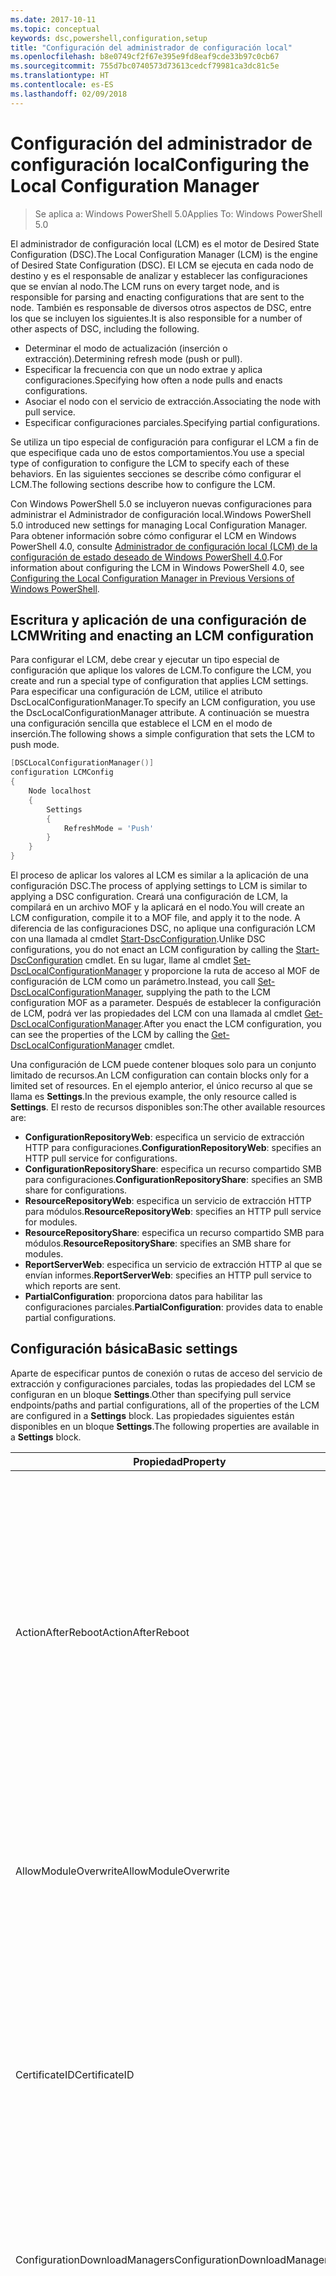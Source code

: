 ```yaml
---
ms.date: 2017-10-11
ms.topic: conceptual
keywords: dsc,powershell,configuration,setup
title: "Configuración del administrador de configuración local"
ms.openlocfilehash: b8e0749cf2f67e395e9fd8eaf9cde33b97c0cb67
ms.sourcegitcommit: 755d7bc0740573d73613cedcf79981ca3dc81c5e
ms.translationtype: HT
ms.contentlocale: es-ES
ms.lasthandoff: 02/09/2018
---
```

# <a name="configuring-the-local-configuration-manager"></a><span data-ttu-id="1339d-103">Configuración del administrador de configuración local</span><span class="sxs-lookup"><span data-stu-id="1339d-103">Configuring the Local Configuration Manager</span></span>

> <span data-ttu-id="1339d-104">Se aplica a: Windows PowerShell 5.0</span><span class="sxs-lookup"><span data-stu-id="1339d-104">Applies To: Windows PowerShell 5.0</span></span>

<span data-ttu-id="1339d-105">El administrador de configuración local (LCM) es el motor de Desired State Configuration (DSC).</span><span class="sxs-lookup"><span data-stu-id="1339d-105">The Local Configuration Manager (LCM) is the engine of Desired State Configuration (DSC).</span></span>
<span data-ttu-id="1339d-106">El LCM se ejecuta en cada nodo de destino y es el responsable de analizar y establecer las configuraciones que se envían al nodo.</span><span class="sxs-lookup"><span data-stu-id="1339d-106">The LCM runs on every target node, and is responsible for parsing and enacting configurations that are sent to the node.</span></span>
<span data-ttu-id="1339d-107">También es responsable de diversos otros aspectos de DSC, entre los que se incluyen los siguientes.</span><span class="sxs-lookup"><span data-stu-id="1339d-107">It is also responsible for a number of other aspects of DSC, including the following.</span></span>

- <span data-ttu-id="1339d-108">Determinar el modo de actualización (inserción o extracción).</span><span class="sxs-lookup"><span data-stu-id="1339d-108">Determining refresh mode (push or pull).</span></span>
- <span data-ttu-id="1339d-109">Especificar la frecuencia con que un nodo extrae y aplica configuraciones.</span><span class="sxs-lookup"><span data-stu-id="1339d-109">Specifying how often a node pulls and enacts configurations.</span></span>
- <span data-ttu-id="1339d-110">Asociar el nodo con el servicio de extracción.</span><span class="sxs-lookup"><span data-stu-id="1339d-110">Associating the node with pull service.</span></span>
- <span data-ttu-id="1339d-111">Especificar configuraciones parciales.</span><span class="sxs-lookup"><span data-stu-id="1339d-111">Specifying partial configurations.</span></span>

<span data-ttu-id="1339d-112">Se utiliza un tipo especial de configuración para configurar el LCM a fin de que especifique cada uno de estos comportamientos.</span><span class="sxs-lookup"><span data-stu-id="1339d-112">You use a special type of configuration to configure the LCM to specify each of these behaviors.</span></span>
<span data-ttu-id="1339d-113">En las siguientes secciones se describe cómo configurar el LCM.</span><span class="sxs-lookup"><span data-stu-id="1339d-113">The following sections describe how to configure the LCM.</span></span>

<span data-ttu-id="1339d-114">Con Windows PowerShell 5.0 se incluyeron nuevas configuraciones para administrar el Administrador de configuración local.</span><span class="sxs-lookup"><span data-stu-id="1339d-114">Windows PowerShell 5.0 introduced new settings for managing Local Configuration Manager.</span></span>
<span data-ttu-id="1339d-115">Para obtener información sobre cómo configurar el LCM en Windows PowerShell 4.0, consulte [Administrador de configuración local (LCM) de la configuración de estado deseado de Windows PowerShell 4.0](metaconfig4.md).</span><span class="sxs-lookup"><span data-stu-id="1339d-115">For information about configuring the LCM in Windows PowerShell 4.0, see [Configuring the Local Configuration Manager in Previous Versions of Windows PowerShell](metaconfig4.md).</span></span>

## <a name="writing-and-enacting-an-lcm-configuration"></a><span data-ttu-id="1339d-116">Escritura y aplicación de una configuración de LCM</span><span class="sxs-lookup"><span data-stu-id="1339d-116">Writing and enacting an LCM configuration</span></span>

<span data-ttu-id="1339d-117">Para configurar el LCM, debe crear y ejecutar un tipo especial de configuración que aplique los valores de LCM.</span><span class="sxs-lookup"><span data-stu-id="1339d-117">To configure the LCM, you create and run a special type of configuration that applies LCM settings.</span></span>
<span data-ttu-id="1339d-118">Para especificar una configuración de LCM, utilice el atributo DscLocalConfigurationManager.</span><span class="sxs-lookup"><span data-stu-id="1339d-118">To specify an LCM configuration, you use the DscLocalConfigurationManager attribute.</span></span>
<span data-ttu-id="1339d-119">A continuación se muestra una configuración sencilla que establece el LCM en el modo de inserción.</span><span class="sxs-lookup"><span data-stu-id="1339d-119">The following shows a simple configuration that sets the LCM to push mode.</span></span>

```powershell
[DSCLocalConfigurationManager()]
configuration LCMConfig
{
    Node localhost
    {
        Settings
        {
            RefreshMode = 'Push'
        }
    }
}
```

<span data-ttu-id="1339d-120">El proceso de aplicar los valores al LCM es similar a la aplicación de una configuración DSC.</span><span class="sxs-lookup"><span data-stu-id="1339d-120">The process of applying settings to LCM is similar to applying a DSC configuration.</span></span>
<span data-ttu-id="1339d-121">Creará una configuración de LCM, la compilará en un archivo MOF y la aplicará en el nodo.</span><span class="sxs-lookup"><span data-stu-id="1339d-121">You will create an LCM configuration, compile it to a MOF file, and apply it to the node.</span></span>
<span data-ttu-id="1339d-122">A diferencia de las configuraciones DSC, no aplique una configuración LCM con una llamada al cmdlet [Start-DscConfiguration](https://technet.microsoft.com/en-us/library/dn521623.aspx).</span><span class="sxs-lookup"><span data-stu-id="1339d-122">Unlike DSC configurations, you do not enact an LCM configuration by calling the [Start-DscConfiguration](https://technet.microsoft.com/en-us/library/dn521623.aspx) cmdlet.</span></span>
<span data-ttu-id="1339d-123">En su lugar, llame al cmdlet [Set-DscLocalConfigurationManager](https://technet.microsoft.com/en-us/library/dn521621.aspx) y proporcione la ruta de acceso al MOF de configuración de LCM como un parámetro.</span><span class="sxs-lookup"><span data-stu-id="1339d-123">Instead, you call [Set-DscLocalConfigurationManager](https://technet.microsoft.com/en-us/library/dn521621.aspx), supplying the path to the LCM configuration MOF as a parameter.</span></span>
<span data-ttu-id="1339d-124">Después de establecer la configuración de LCM, podrá ver las propiedades del LCM con una llamada al cmdlet [Get-DscLocalConfigurationManager](https://technet.microsoft.com/en-us/library/dn407378.aspx).</span><span class="sxs-lookup"><span data-stu-id="1339d-124">After you enact the LCM configuration, you can see the properties of the LCM by calling the [Get-DscLocalConfigurationManager](https://technet.microsoft.com/en-us/library/dn407378.aspx) cmdlet.</span></span>

<span data-ttu-id="1339d-125">Una configuración de LCM puede contener bloques solo para un conjunto limitado de recursos.</span><span class="sxs-lookup"><span data-stu-id="1339d-125">An LCM configuration can contain blocks only for a limited set of resources.</span></span>
<span data-ttu-id="1339d-126">En el ejemplo anterior, el único recurso al que se llama es **Settings**.</span><span class="sxs-lookup"><span data-stu-id="1339d-126">In the previous example, the only resource called is **Settings**.</span></span>
<span data-ttu-id="1339d-127">El resto de recursos disponibles son:</span><span class="sxs-lookup"><span data-stu-id="1339d-127">The other available resources are:</span></span>

* <span data-ttu-id="1339d-128">**ConfigurationRepositoryWeb**: especifica un servicio de extracción HTTP para configuraciones.</span><span class="sxs-lookup"><span data-stu-id="1339d-128">**ConfigurationRepositoryWeb**: specifies an HTTP pull service for configurations.</span></span>
* <span data-ttu-id="1339d-129">**ConfigurationRepositoryShare**: especifica un recurso compartido SMB para configuraciones.</span><span class="sxs-lookup"><span data-stu-id="1339d-129">**ConfigurationRepositoryShare**: specifies an SMB share for configurations.</span></span>
* <span data-ttu-id="1339d-130">**ResourceRepositoryWeb**: especifica un servicio de extracción HTTP para módulos.</span><span class="sxs-lookup"><span data-stu-id="1339d-130">**ResourceRepositoryWeb**: specifies an HTTP pull service for modules.</span></span>
* <span data-ttu-id="1339d-131">**ResourceRepositoryShare**: especifica un recurso compartido SMB para módulos.</span><span class="sxs-lookup"><span data-stu-id="1339d-131">**ResourceRepositoryShare**: specifies an SMB share for modules.</span></span>
* <span data-ttu-id="1339d-132">**ReportServerWeb**: especifica un servicio de extracción HTTP al que se envían informes.</span><span class="sxs-lookup"><span data-stu-id="1339d-132">**ReportServerWeb**: specifies an HTTP pull service to which reports are sent.</span></span>
* <span data-ttu-id="1339d-133">**PartialConfiguration**: proporciona datos para habilitar las configuraciones parciales.</span><span class="sxs-lookup"><span data-stu-id="1339d-133">**PartialConfiguration**: provides data to enable partial configurations.</span></span>

## <a name="basic-settings"></a><span data-ttu-id="1339d-134">Configuración básica</span><span class="sxs-lookup"><span data-stu-id="1339d-134">Basic settings</span></span>

<span data-ttu-id="1339d-135">Aparte de especificar puntos de conexión o rutas de acceso del servicio de extracción y configuraciones parciales, todas las propiedades del LCM se configuran en un bloque **Settings**.</span><span class="sxs-lookup"><span data-stu-id="1339d-135">Other than specifying pull service endpoints/paths and partial configurations, all of the properties of the LCM are configured in a **Settings** block.</span></span>
<span data-ttu-id="1339d-136">Las propiedades siguientes están disponibles en un bloque **Settings**.</span><span class="sxs-lookup"><span data-stu-id="1339d-136">The following properties are available in a **Settings** block.</span></span>

|  <span data-ttu-id="1339d-137">Propiedad</span><span class="sxs-lookup"><span data-stu-id="1339d-137">Property</span></span>  |  <span data-ttu-id="1339d-138">Tipo</span><span class="sxs-lookup"><span data-stu-id="1339d-138">Type</span></span>  |  <span data-ttu-id="1339d-139">Descripción</span><span class="sxs-lookup"><span data-stu-id="1339d-139">Description</span></span>   |
|----------- |------- |--------------- |
| <span data-ttu-id="1339d-140">ActionAfterReboot</span><span class="sxs-lookup"><span data-stu-id="1339d-140">ActionAfterReboot</span></span>| <span data-ttu-id="1339d-141">cadena</span><span class="sxs-lookup"><span data-stu-id="1339d-141">string</span></span>| <span data-ttu-id="1339d-142">Especifica lo que ocurre tras un reinicio durante la aplicación de una configuración.</span><span class="sxs-lookup"><span data-stu-id="1339d-142">Specifies what happens after a reboot during the application of a configuration.</span></span> <span data-ttu-id="1339d-143">Los valores posibles son __"ContinueConfiguration"__ y __"StopConfiguration"__.</span><span class="sxs-lookup"><span data-stu-id="1339d-143">The possible values are __"ContinueConfiguration"__ and __"StopConfiguration"__.</span></span> <ul><li> <span data-ttu-id="1339d-144">__ContinueConfiguration__: continúe aplicando la configuración actual después de reiniciar el equipo.</span><span class="sxs-lookup"><span data-stu-id="1339d-144">__ContinueConfiguration__: Continue applying the current configuration after machine reboot.</span></span> <span data-ttu-id="1339d-145">Este es el valor predeterminado</span><span class="sxs-lookup"><span data-stu-id="1339d-145">This is the default value</span></span></li><li><span data-ttu-id="1339d-146">__StopConfiguration__: detenga la configuración actual después de reiniciar el equipo.</span><span class="sxs-lookup"><span data-stu-id="1339d-146">__StopConfiguration__: Stop the current configuration after machine reboot.</span></span></li></ul>|
| <span data-ttu-id="1339d-147">AllowModuleOverwrite</span><span class="sxs-lookup"><span data-stu-id="1339d-147">AllowModuleOverwrite</span></span>| <span data-ttu-id="1339d-148">bool</span><span class="sxs-lookup"><span data-stu-id="1339d-148">bool</span></span>| <span data-ttu-id="1339d-149">__$TRUE__ si se permite que las nuevas configuraciones descargadas desde el servicio de extracción sobrescriban las antiguas en el nodo de destino.</span><span class="sxs-lookup"><span data-stu-id="1339d-149">__$TRUE__ if new configurations downloaded from the pull service are allowed to overwrite the old ones on the target node.</span></span> <span data-ttu-id="1339d-150">En caso contrario, $FALSE.</span><span class="sxs-lookup"><span data-stu-id="1339d-150">Otherwise, $FALSE.</span></span>|
| <span data-ttu-id="1339d-151">CertificateID</span><span class="sxs-lookup"><span data-stu-id="1339d-151">CertificateID</span></span>| <span data-ttu-id="1339d-152">cadena</span><span class="sxs-lookup"><span data-stu-id="1339d-152">string</span></span>| <span data-ttu-id="1339d-153">La huella digital de un certificado usado para proteger las credenciales que se han pasado en una configuración.</span><span class="sxs-lookup"><span data-stu-id="1339d-153">The thumbprint of a certificate used to secure credentials passed in a configuration.</span></span> <span data-ttu-id="1339d-154">Para más información, consulte [Want to secure credentials in Windows PowerShell Desired State Configuration?](http://blogs.msdn.com/b/powershell/archive/2014/01/31/want-to-secure-credentials-in-windows-powershell-desired-state-configuration.aspx) (¿Quiere proteger las credenciales de configuración de estado deseado de Windows PowerShell?).</span><span class="sxs-lookup"><span data-stu-id="1339d-154">For more information see [Want to secure credentials in Windows PowerShell Desired State Configuration](http://blogs.msdn.com/b/powershell/archive/2014/01/31/want-to-secure-credentials-in-windows-powershell-desired-state-configuration.aspx)?.</span></span> <br> <span data-ttu-id="1339d-155">__Nota:__ Se administra automáticamente si se usa el servicio de extracción DSC de Azure Automation.</span><span class="sxs-lookup"><span data-stu-id="1339d-155">__Note:__ this is managed automatically if using Azure Automation DSC pull service.</span></span>|
| <span data-ttu-id="1339d-156">ConfigurationDownloadManagers</span><span class="sxs-lookup"><span data-stu-id="1339d-156">ConfigurationDownloadManagers</span></span>| <span data-ttu-id="1339d-157">CimInstance[]</span><span class="sxs-lookup"><span data-stu-id="1339d-157">CimInstance[]</span></span>| <span data-ttu-id="1339d-158">Obsoleto.</span><span class="sxs-lookup"><span data-stu-id="1339d-158">Obsolete.</span></span> <span data-ttu-id="1339d-159">Use los bloques __ConfigurationRepositoryWeb__ y __ConfigurationRepositoryShare__ para definir puntos de conexión del servicio de extracción de configuración.</span><span class="sxs-lookup"><span data-stu-id="1339d-159">Use __ConfigurationRepositoryWeb__ and __ConfigurationRepositoryShare__ blocks to define configuration pull service endpoints.</span></span>|
| <span data-ttu-id="1339d-160">ConfigurationID</span><span class="sxs-lookup"><span data-stu-id="1339d-160">ConfigurationID</span></span>| <span data-ttu-id="1339d-161">cadena</span><span class="sxs-lookup"><span data-stu-id="1339d-161">string</span></span>| <span data-ttu-id="1339d-162">Para la compatibilidad con versiones anteriores con versiones anteriores del servicio de extracción.</span><span class="sxs-lookup"><span data-stu-id="1339d-162">For backwards compatibility with older pull service versions.</span></span> <span data-ttu-id="1339d-163">Un GUID que identifica el archivo de configuración que se obtendrá de un servicio de extracción.</span><span class="sxs-lookup"><span data-stu-id="1339d-163">A GUID that identifies the configuration file to get from a pull service.</span></span> <span data-ttu-id="1339d-164">El nodo extraerá las configuraciones del servicio de extracción si el nombre del MOF de configuración es ConfigurationID.mof.</span><span class="sxs-lookup"><span data-stu-id="1339d-164">The node will pull configurations on the pull service if the name of the configuration MOF is named ConfigurationID.mof.</span></span><br> <span data-ttu-id="1339d-165">__Nota:__ Si establece esta propiedad, el registro del nodo con un servicio de extracción mediante __RegistrationKey__ no funcionará.</span><span class="sxs-lookup"><span data-stu-id="1339d-165">__Note:__ If you set this property, registering the node with a pull service by using __RegistrationKey__ does not work.</span></span> <span data-ttu-id="1339d-166">Para más información, consulte [Configuración de un cliente de extracción con nombres de configuración](pullClientConfigNames.md).</span><span class="sxs-lookup"><span data-stu-id="1339d-166">For more information, see [Setting up a pull client with configuration names](pullClientConfigNames.md).</span></span>|
| <span data-ttu-id="1339d-167">ConfigurationMode</span><span class="sxs-lookup"><span data-stu-id="1339d-167">ConfigurationMode</span></span>| <span data-ttu-id="1339d-168">cadena</span><span class="sxs-lookup"><span data-stu-id="1339d-168">string</span></span> | <span data-ttu-id="1339d-169">Especifica la forma en que el LCM aplica realmente la configuración a los nodos de destino.</span><span class="sxs-lookup"><span data-stu-id="1339d-169">Specifies how the LCM actually applies the configuration to the target nodes.</span></span> <span data-ttu-id="1339d-170">Los valores posibles son __"ApplyOnly"__, __"ApplyAndMonitor"__ y __"ApplyAndAutoCorrect"__.</span><span class="sxs-lookup"><span data-stu-id="1339d-170">Possible values are __"ApplyOnly"__,__"ApplyAndMonitor"__, and __"ApplyAndAutoCorrect"__.</span></span> <ul><li><span data-ttu-id="1339d-171">__"ApplyOnly"__: DSC aplica la configuración y no hace nada más, a menos que se inserte una nueva configuración en el nodo de destino o se extraiga una nueva configuración de un servicio.</span><span class="sxs-lookup"><span data-stu-id="1339d-171">__ApplyOnly__: DSC applies the configuration and does nothing further unless a new configuration is pushed to the target node or when a new configuration is pulled from a service.</span></span> <span data-ttu-id="1339d-172">Después de la aplicación inicial de una nueva configuración, DSC no comprueba si hay un desplazamiento con respecto a un estado configurado previamente.</span><span class="sxs-lookup"><span data-stu-id="1339d-172">After initial application of a new configuration, DSC does not check for drift from a previously configured state.</span></span> <span data-ttu-id="1339d-173">Tenga en cuenta que DSC intentará aplicar la configuración hasta que lo consiga antes de que __ApplyOnly__ surta efecto.</span><span class="sxs-lookup"><span data-stu-id="1339d-173">Note that DSC will attempt to apply the configuration until it is successful before __ApplyOnly__ takes effect.</span></span> </li><li> <span data-ttu-id="1339d-174">__ApplyAndMonitor__: este es el valor predeterminado.</span><span class="sxs-lookup"><span data-stu-id="1339d-174">__ApplyAndMonitor__: This is the default value.</span></span> <span data-ttu-id="1339d-175">El LCM aplica las nuevas configuraciones.</span><span class="sxs-lookup"><span data-stu-id="1339d-175">The LCM applies any new configurations.</span></span> <span data-ttu-id="1339d-176">Después de la aplicación inicial de una nueva configuración, si el nodo de destino se desplaza del estado deseado, DSC notifica la discrepancia en los registros.</span><span class="sxs-lookup"><span data-stu-id="1339d-176">After initial application of a new configuration, if the target node drifts from the desired state, DSC reports the discrepancy in logs.</span></span> <span data-ttu-id="1339d-177">Tenga en cuenta que DSC intentará aplicar la configuración hasta que lo consiga antes de que __ApplyAndMonitor__ surta efecto.</span><span class="sxs-lookup"><span data-stu-id="1339d-177">Note that DSC will attempt to apply the configuration until it is successful before __ApplyAndMonitor__ takes effect.</span></span></li><li><span data-ttu-id="1339d-178">__ApplyAndAutoCorrect__: DSC aplica cualquier configuración nueva.</span><span class="sxs-lookup"><span data-stu-id="1339d-178">__ApplyAndAutoCorrect__: DSC applies any new configurations.</span></span> <span data-ttu-id="1339d-179">Después de la aplicación inicial de una nueva configuración, si el nodo de destino se desplaza del estado deseado, DSC notifica la discrepancia en los registros y después vuelve a aplicar la configuración actual.</span><span class="sxs-lookup"><span data-stu-id="1339d-179">After initial application of a new configuration, if the target node drifts from the desired state, DSC reports the discrepancy in logs, and then re-applies the current configuration.</span></span></li></ul>|
| <span data-ttu-id="1339d-180">ConfigurationModeFrequencyMins</span><span class="sxs-lookup"><span data-stu-id="1339d-180">ConfigurationModeFrequencyMins</span></span>| <span data-ttu-id="1339d-181">UInt32</span><span class="sxs-lookup"><span data-stu-id="1339d-181">UInt32</span></span>| <span data-ttu-id="1339d-182">La frecuencia, en minutos, con que se comprueba y aplica la configuración actual.</span><span class="sxs-lookup"><span data-stu-id="1339d-182">How often, in minutes, the current configuration is checked and applied.</span></span> <span data-ttu-id="1339d-183">Esta propiedad se omite si la propiedad ConfigurationMode se establece en ApplyOnly.</span><span class="sxs-lookup"><span data-stu-id="1339d-183">This property is ignored if the ConfigurationMode property is set to ApplyOnly.</span></span> <span data-ttu-id="1339d-184">El valor predeterminado es 15.</span><span class="sxs-lookup"><span data-stu-id="1339d-184">The default value is 15.</span></span>|
| <span data-ttu-id="1339d-185">DebugMode</span><span class="sxs-lookup"><span data-stu-id="1339d-185">DebugMode</span></span>| <span data-ttu-id="1339d-186">cadena</span><span class="sxs-lookup"><span data-stu-id="1339d-186">string</span></span>| <span data-ttu-id="1339d-187">Los valores posibles son __None__, __ForceModuleImport__ y __All__.</span><span class="sxs-lookup"><span data-stu-id="1339d-187">Possible values are __None__, __ForceModuleImport__, and __All__.</span></span> <ul><li><span data-ttu-id="1339d-188">Establézcala en __None__ para utilizar los recursos almacenados en caché.</span><span class="sxs-lookup"><span data-stu-id="1339d-188">Set to __None__ to use cached resources.</span></span> <span data-ttu-id="1339d-189">Este es el valor predeterminado y debe utilizarse en escenarios de producción.</span><span class="sxs-lookup"><span data-stu-id="1339d-189">This is the default and should be used in production scenarios.</span></span></li><li><span data-ttu-id="1339d-190">Si se establece en __ForceModuleImport__, provocará que el LCM vuelva a cargar los módulos de recursos de DSC, incluso aunque se hayan cargado y almacenado en caché previamente.</span><span class="sxs-lookup"><span data-stu-id="1339d-190">Setting to __ForceModuleImport__, causes the LCM to reload any DSC resource modules, even if they have been previously loaded and cached.</span></span> <span data-ttu-id="1339d-191">Esto afecta al rendimiento de las operaciones de DSC, ya que cada módulo se recarga cuando se usa.</span><span class="sxs-lookup"><span data-stu-id="1339d-191">This impacts the performance of DSC operations as each module is reloaded on use.</span></span> <span data-ttu-id="1339d-192">Normalmente, este valor se usaría durante la depuración de un recurso.</span><span class="sxs-lookup"><span data-stu-id="1339d-192">Typically you would use this value while debugging a resource</span></span></li><li><span data-ttu-id="1339d-193">En esta versión, __All__  es lo mismo que __ForceModuleImport__.</span><span class="sxs-lookup"><span data-stu-id="1339d-193">In this release, __All__ is same as __ForceModuleImport__</span></span></li></ul> |
| <span data-ttu-id="1339d-194">RebootNodeIfNeeded</span><span class="sxs-lookup"><span data-stu-id="1339d-194">RebootNodeIfNeeded</span></span>| <span data-ttu-id="1339d-195">bool</span><span class="sxs-lookup"><span data-stu-id="1339d-195">bool</span></span>| <span data-ttu-id="1339d-196">Establezca esta propiedad en __$true__ para reiniciar automáticamente el nodo después de aplicar una configuración que requiera un reinicio.</span><span class="sxs-lookup"><span data-stu-id="1339d-196">Set this to __$true__ to automatically reboot the node after a configuration that requires reboot is applied.</span></span> <span data-ttu-id="1339d-197">De lo contrario, tendrá que reiniciar manualmente el nodo de configuración que lo requiera.</span><span class="sxs-lookup"><span data-stu-id="1339d-197">Otherwise, you will have to manually reboot the node for any configuration that requires it.</span></span> <span data-ttu-id="1339d-198">El valor predeterminado es __$false__.</span><span class="sxs-lookup"><span data-stu-id="1339d-198">The default value is __$false__.</span></span> <span data-ttu-id="1339d-199">Para usar esta configuración cuando una instancia distinta de DSC (como Windows Installer) implementa una condición de reinicio, combine la configuración con el módulo [xPendingReboot](https://github.com/powershell/xpendingreboot).</span><span class="sxs-lookup"><span data-stu-id="1339d-199">To use this setting when a reboot condition is enacted by something other than DSC (such as Windows Installer), combine this setting with the [xPendingReboot](https://github.com/powershell/xpendingreboot) module.</span></span>|
| <span data-ttu-id="1339d-200">RefreshMode</span><span class="sxs-lookup"><span data-stu-id="1339d-200">RefreshMode</span></span>| <span data-ttu-id="1339d-201">cadena</span><span class="sxs-lookup"><span data-stu-id="1339d-201">string</span></span>| <span data-ttu-id="1339d-202">Especifica cómo obtiene el LCM las configuraciones.</span><span class="sxs-lookup"><span data-stu-id="1339d-202">Specifies how the LCM gets configurations.</span></span> <span data-ttu-id="1339d-203">Los valores posibles son __"Disabled"__, __"Push"__ y __"Pull"__.</span><span class="sxs-lookup"><span data-stu-id="1339d-203">The possible values are __"Disabled"__, __"Push"__, and __"Pull"__.</span></span> <ul><li><span data-ttu-id="1339d-204">__Disabled__: las configuraciones DSC se deshabilitan para este nodo.</span><span class="sxs-lookup"><span data-stu-id="1339d-204">__Disabled__: DSC configurations are disabled for this node.</span></span></li><li> <span data-ttu-id="1339d-205">__Push__: las configuraciones se inician con una llamada al cmdlet [Start-DscConfiguration](https://technet.microsoft.com/en-us/library/dn521623.aspx).</span><span class="sxs-lookup"><span data-stu-id="1339d-205">__Push__: Configurations are initiated by calling the [Start-DscConfiguration](https://technet.microsoft.com/en-us/library/dn521623.aspx) cmdlet.</span></span> <span data-ttu-id="1339d-206">La configuración se aplica inmediatamente al nodo.</span><span class="sxs-lookup"><span data-stu-id="1339d-206">The configuration is applied immediately to the node.</span></span> <span data-ttu-id="1339d-207">Este es el valor predeterminado.</span><span class="sxs-lookup"><span data-stu-id="1339d-207">This is the default value.</span></span></li><li><span data-ttu-id="1339d-208">__Pull:__ el nodo se configura para comprobar con regularidad si existen configuraciones en una ruta de acceso de SMB o un servicio de extracción.</span><span class="sxs-lookup"><span data-stu-id="1339d-208">__Pull:__ The node is configured to regularly check for configurations from a pull service or SMB path.</span></span> <span data-ttu-id="1339d-209">Si esta propiedad se establece en __Pull__, se debe especificar una ruta de acceso HTTP (servicio) o SMB (recurso compartido) en un bloque __ConfigurationRepositoryWeb__ o __ConfigurationRepositoryShare__.</span><span class="sxs-lookup"><span data-stu-id="1339d-209">If this property is set to __Pull__, you must specify an HTTP (service) or SMB (share) path in a __ConfigurationRepositoryWeb__ or __ConfigurationRepositoryShare__ block.</span></span></li></ul>|
| <span data-ttu-id="1339d-210">RefreshFrequencyMins</span><span class="sxs-lookup"><span data-stu-id="1339d-210">RefreshFrequencyMins</span></span>| <span data-ttu-id="1339d-211">Uint32</span><span class="sxs-lookup"><span data-stu-id="1339d-211">Uint32</span></span>| <span data-ttu-id="1339d-212">El intervalo de tiempo, en minutos, que emplea el LCM para comprobar un servicio de extracción en busca de configuraciones actualizadas.</span><span class="sxs-lookup"><span data-stu-id="1339d-212">The time interval, in minutes, at which the LCM checks a pull service to get updated configurations.</span></span> <span data-ttu-id="1339d-213">Este valor se omite si el LCM no está configurado en el modo de extracción.</span><span class="sxs-lookup"><span data-stu-id="1339d-213">This value is ignored if the LCM is not configured in pull mode.</span></span> <span data-ttu-id="1339d-214">El valor predeterminado es 30.</span><span class="sxs-lookup"><span data-stu-id="1339d-214">The default value is 30.</span></span>|
| <span data-ttu-id="1339d-215">ReportManagers</span><span class="sxs-lookup"><span data-stu-id="1339d-215">ReportManagers</span></span>| <span data-ttu-id="1339d-216">CimInstance[]</span><span class="sxs-lookup"><span data-stu-id="1339d-216">CimInstance[]</span></span>| <span data-ttu-id="1339d-217">Obsoleto.</span><span class="sxs-lookup"><span data-stu-id="1339d-217">Obsolete.</span></span> <span data-ttu-id="1339d-218">Use los bloques __ReportServerWeb__ para definir un punto de conexión para enviar datos de informes a un servicio de extracción.</span><span class="sxs-lookup"><span data-stu-id="1339d-218">Use __ReportServerWeb__ blocks to define an endpoint to send reporting data to a pull service.</span></span>|
| <span data-ttu-id="1339d-219">ResourceModuleManagers</span><span class="sxs-lookup"><span data-stu-id="1339d-219">ResourceModuleManagers</span></span>| <span data-ttu-id="1339d-220">CimInstance[]</span><span class="sxs-lookup"><span data-stu-id="1339d-220">CimInstance[]</span></span>| <span data-ttu-id="1339d-221">Obsoleto.</span><span class="sxs-lookup"><span data-stu-id="1339d-221">Obsolete.</span></span> <span data-ttu-id="1339d-222">Use los bloques __ResourceRepositoryWeb__ y __ResourceRepositoryShare__ para definir puntos de conexión HTTP o rutas de acceso SMB del servicio de extracción, respectivamente.</span><span class="sxs-lookup"><span data-stu-id="1339d-222">Use __ResourceRepositoryWeb__ and __ResourceRepositoryShare__ blocks to define pull service HTTP endpoints or SMB paths, respectively.</span></span>|
| <span data-ttu-id="1339d-223">PartialConfigurations</span><span class="sxs-lookup"><span data-stu-id="1339d-223">PartialConfigurations</span></span>| <span data-ttu-id="1339d-224">CimInstance</span><span class="sxs-lookup"><span data-stu-id="1339d-224">CimInstance</span></span>| <span data-ttu-id="1339d-225">Sin implementar.</span><span class="sxs-lookup"><span data-stu-id="1339d-225">Not implemented.</span></span> <span data-ttu-id="1339d-226">No usar.</span><span class="sxs-lookup"><span data-stu-id="1339d-226">Do not use.</span></span>|
| <span data-ttu-id="1339d-227">StatusRetentionTimeInDays</span><span class="sxs-lookup"><span data-stu-id="1339d-227">StatusRetentionTimeInDays</span></span> | <span data-ttu-id="1339d-228">UInt32</span><span class="sxs-lookup"><span data-stu-id="1339d-228">UInt32</span></span>| <span data-ttu-id="1339d-229">El número de días que el LCM mantiene el estado de la configuración actual.</span><span class="sxs-lookup"><span data-stu-id="1339d-229">The number of days the LCM keeps the status of the current configuration.</span></span>|

## <a name="pull-service"></a><span data-ttu-id="1339d-230">Servicio de extracción</span><span class="sxs-lookup"><span data-stu-id="1339d-230">Pull service</span></span>

<span data-ttu-id="1339d-231">La configuración de LCM admite la definición de los siguientes puntos de conexión del servicio de extracción:</span><span class="sxs-lookup"><span data-stu-id="1339d-231">LCM configuration supports defining the following types of pull service endpoints:</span></span>

- <span data-ttu-id="1339d-232">**Servidor de configuración**: un repositorio para las configuraciones DSC.</span><span class="sxs-lookup"><span data-stu-id="1339d-232">**Configuration server**: A repository for DSC configurations.</span></span> <span data-ttu-id="1339d-233">Defina servidores de configuración mediante el uso de bloques **ConfigurationRepositoryWeb** (para servidores basados en web) y **ConfigurationRepositoryShare** (para servidores basados en SMB).</span><span class="sxs-lookup"><span data-stu-id="1339d-233">Define configuration servers by using **ConfigurationRepositoryWeb** (for web-based servers) and **ConfigurationRepositoryShare** (for SMB-based servers) blocks.</span></span>
- <span data-ttu-id="1339d-234">**Servidor de recursos**: un repositorio para recursos de DSC, empaquetado como módulos de PowerShell.</span><span class="sxs-lookup"><span data-stu-id="1339d-234">**Resource server**: A repository for DSC resources, packaged as PowerShell modules.</span></span> <span data-ttu-id="1339d-235">Defina servidores de recursos mediante el uso de bloques **ResourceRepositoryWeb** (para servidores basados en web) y **ResourceRepositoryShare** (para servidores basados en SMB).</span><span class="sxs-lookup"><span data-stu-id="1339d-235">Define resource servers by using **ResourceRepositoryWeb** (for web-based servers) and **ResourceRepositoryShare** (for SMB-based servers) blocks.</span></span>
- <span data-ttu-id="1339d-236">**Servidor de informes**: un servicio al que DSC envía datos de informes.</span><span class="sxs-lookup"><span data-stu-id="1339d-236">**Report server**: A service that DSC sends report data to.</span></span> <span data-ttu-id="1339d-237">Defina servidores de informes mediante bloques **ReportServerWeb**.</span><span class="sxs-lookup"><span data-stu-id="1339d-237">Define report servers by using **ReportServerWeb** blocks.</span></span> <span data-ttu-id="1339d-238">Un servidor de informes debe ser un servicio web.</span><span class="sxs-lookup"><span data-stu-id="1339d-238">A report server must be a web service.</span></span>

<span data-ttu-id="1339d-239">Para ver más detalles sobre el servicio de extracción, consulte [Servicio de extracción de Desired State Configuration](pullServer.md).</span><span class="sxs-lookup"><span data-stu-id="1339d-239">For more details on pull service see, [Desired State Configuration Pull Service](pullServer.md).</span></span>

## <a name="configuration-server-blocks"></a><span data-ttu-id="1339d-240">Bloques del servidor de configuración</span><span class="sxs-lookup"><span data-stu-id="1339d-240">Configuration server blocks</span></span>

<span data-ttu-id="1339d-241">Para definir un servidor de configuración basado en web, cree un bloque **ConfigurationRepositoryWeb**.</span><span class="sxs-lookup"><span data-stu-id="1339d-241">To define a web-based configuration server, you create a **ConfigurationRepositoryWeb** block.</span></span>
<span data-ttu-id="1339d-242">Un bloque **ConfigurationRepositoryWeb** define las siguientes propiedades.</span><span class="sxs-lookup"><span data-stu-id="1339d-242">A **ConfigurationRepositoryWeb** defines the following properties.</span></span>

|<span data-ttu-id="1339d-243">Propiedad</span><span class="sxs-lookup"><span data-stu-id="1339d-243">Property</span></span>|<span data-ttu-id="1339d-244">Tipo</span><span class="sxs-lookup"><span data-stu-id="1339d-244">Type</span></span>|<span data-ttu-id="1339d-245">Descripción</span><span class="sxs-lookup"><span data-stu-id="1339d-245">Description</span></span>|
|---|---|---|
|<span data-ttu-id="1339d-246">AllowUnsecureConnection</span><span class="sxs-lookup"><span data-stu-id="1339d-246">AllowUnsecureConnection</span></span>|<span data-ttu-id="1339d-247">bool</span><span class="sxs-lookup"><span data-stu-id="1339d-247">bool</span></span>|<span data-ttu-id="1339d-248">Establézcala en **$TRUE** para permitir conexiones desde el nodo al servidor sin autenticación.</span><span class="sxs-lookup"><span data-stu-id="1339d-248">Set to **$TRUE** to allow connections from the node to the server without authentication.</span></span> <span data-ttu-id="1339d-249">Establézcala en **$FALSE** para que se requiera autenticación.</span><span class="sxs-lookup"><span data-stu-id="1339d-249">Set to **$FALSE** to require authentication.</span></span>|
|<span data-ttu-id="1339d-250">CertificateID</span><span class="sxs-lookup"><span data-stu-id="1339d-250">CertificateID</span></span>|<span data-ttu-id="1339d-251">cadena</span><span class="sxs-lookup"><span data-stu-id="1339d-251">string</span></span>|<span data-ttu-id="1339d-252">La huella digital de un certificado usado para autenticar el servidor.</span><span class="sxs-lookup"><span data-stu-id="1339d-252">The thumbprint of a certificate used to authenticate to the server.</span></span>|
|<span data-ttu-id="1339d-253">ConfigurationNames</span><span class="sxs-lookup"><span data-stu-id="1339d-253">ConfigurationNames</span></span>|<span data-ttu-id="1339d-254">String[]</span><span class="sxs-lookup"><span data-stu-id="1339d-254">String[]</span></span>|<span data-ttu-id="1339d-255">Una matriz de nombres de configuraciones que el nodo de destino extraerá.</span><span class="sxs-lookup"><span data-stu-id="1339d-255">An array of names of configurations to be pulled by the target node.</span></span> <span data-ttu-id="1339d-256">Solo se usan si el nodo se registra con el servicio de extracción mediante un elemento **RegistrationKey**.</span><span class="sxs-lookup"><span data-stu-id="1339d-256">These are used only if the node is registered with the pull service by using a **RegistrationKey**.</span></span> <span data-ttu-id="1339d-257">Para más información, consulte [Configuración de un cliente de extracción con nombres de configuración](pullClientConfigNames.md).</span><span class="sxs-lookup"><span data-stu-id="1339d-257">For more information, see [Setting up a pull client with configuration names](pullClientConfigNames.md).</span></span>|
|<span data-ttu-id="1339d-258">RegistrationKey</span><span class="sxs-lookup"><span data-stu-id="1339d-258">RegistrationKey</span></span>|<span data-ttu-id="1339d-259">cadena</span><span class="sxs-lookup"><span data-stu-id="1339d-259">string</span></span>|<span data-ttu-id="1339d-260">Un GUID que registra el nodo con el servicio de extracción.</span><span class="sxs-lookup"><span data-stu-id="1339d-260">A GUID that registers the node with the pull service.</span></span> <span data-ttu-id="1339d-261">Para más información, consulte [Configuración de un cliente de extracción con nombres de configuración](pullClientConfigNames.md).</span><span class="sxs-lookup"><span data-stu-id="1339d-261">For more information, see [Setting up a pull client with configuration names](pullClientConfigNames.md).</span></span>|
|<span data-ttu-id="1339d-262">ServerURL</span><span class="sxs-lookup"><span data-stu-id="1339d-262">ServerURL</span></span>|<span data-ttu-id="1339d-263">cadena</span><span class="sxs-lookup"><span data-stu-id="1339d-263">string</span></span>|<span data-ttu-id="1339d-264">La dirección URL del servicio de configuración.</span><span class="sxs-lookup"><span data-stu-id="1339d-264">The URL of the configuration service.</span></span>|

<span data-ttu-id="1339d-265">Hay disponible un script de ejemplo para simplificar la configuración del valor ConfigurationRepositoryWeb para los nodos locales, consulte el artículo sobre la [configuración de metaconfiguraciones DSC](https://docs.microsoft.com/en-us/azure/automation/automation-dsc-onboarding#generating-dsc-metaconfigurations)</span><span class="sxs-lookup"><span data-stu-id="1339d-265">An example script to simplify configuring the ConfigurationRepositoryWeb value for on-premises nodes is available - see [Generating DSC metaconfigurations](https://docs.microsoft.com/en-us/azure/automation/automation-dsc-onboarding#generating-dsc-metaconfigurations)</span></span>

<span data-ttu-id="1339d-266">Para definir un servidor de configuración basado en SMB, cree un bloque **ConfigurationRepositoryShare**.</span><span class="sxs-lookup"><span data-stu-id="1339d-266">To define an SMB-based configuration server, you create a **ConfigurationRepositoryShare** block.</span></span>
<span data-ttu-id="1339d-267">Un bloque **ConfigurationRepositoryShare** define las siguientes propiedades.</span><span class="sxs-lookup"><span data-stu-id="1339d-267">A **ConfigurationRepositoryShare** defines the following properties.</span></span>

|<span data-ttu-id="1339d-268">Propiedad</span><span class="sxs-lookup"><span data-stu-id="1339d-268">Property</span></span>|<span data-ttu-id="1339d-269">Tipo</span><span class="sxs-lookup"><span data-stu-id="1339d-269">Type</span></span>|<span data-ttu-id="1339d-270">Descripción</span><span class="sxs-lookup"><span data-stu-id="1339d-270">Description</span></span>|
|---|---|---|
|<span data-ttu-id="1339d-271">Credential</span><span class="sxs-lookup"><span data-stu-id="1339d-271">Credential</span></span>|<span data-ttu-id="1339d-272">MSFT_Credential</span><span class="sxs-lookup"><span data-stu-id="1339d-272">MSFT_Credential</span></span>|<span data-ttu-id="1339d-273">La credencial usada para autenticarse en el recurso compartido SMB.</span><span class="sxs-lookup"><span data-stu-id="1339d-273">The credential used to authenticate to the SMB share.</span></span>|
|<span data-ttu-id="1339d-274">SourcePath</span><span class="sxs-lookup"><span data-stu-id="1339d-274">SourcePath</span></span>|<span data-ttu-id="1339d-275">cadena</span><span class="sxs-lookup"><span data-stu-id="1339d-275">string</span></span>|<span data-ttu-id="1339d-276">La ruta de acceso del recurso compartido SMB.</span><span class="sxs-lookup"><span data-stu-id="1339d-276">The path of the SMB share.</span></span>|

## <a name="resource-server-blocks"></a><span data-ttu-id="1339d-277">Bloques del servidor de recursos</span><span class="sxs-lookup"><span data-stu-id="1339d-277">Resource server blocks</span></span>

<span data-ttu-id="1339d-278">Para definir un servidor de recursos basado en web, cree un bloque **ResourceRepositoryWeb**.</span><span class="sxs-lookup"><span data-stu-id="1339d-278">To define a web-based resource server, you create a **ResourceRepositoryWeb** block.</span></span>
<span data-ttu-id="1339d-279">Un bloque **ResourceRepositoryWeb** define las siguientes propiedades.</span><span class="sxs-lookup"><span data-stu-id="1339d-279">A **ResourceRepositoryWeb** defines the following properties.</span></span>

|<span data-ttu-id="1339d-280">Propiedad</span><span class="sxs-lookup"><span data-stu-id="1339d-280">Property</span></span>|<span data-ttu-id="1339d-281">Tipo</span><span class="sxs-lookup"><span data-stu-id="1339d-281">Type</span></span>|<span data-ttu-id="1339d-282">Descripción</span><span class="sxs-lookup"><span data-stu-id="1339d-282">Description</span></span>|
|---|---|---|
|<span data-ttu-id="1339d-283">AllowUnsecureConnection</span><span class="sxs-lookup"><span data-stu-id="1339d-283">AllowUnsecureConnection</span></span>|<span data-ttu-id="1339d-284">bool</span><span class="sxs-lookup"><span data-stu-id="1339d-284">bool</span></span>|<span data-ttu-id="1339d-285">Establézcala en **$TRUE** para permitir conexiones desde el nodo al servidor sin autenticación.</span><span class="sxs-lookup"><span data-stu-id="1339d-285">Set to **$TRUE** to allow connections from the node to the server without authentication.</span></span> <span data-ttu-id="1339d-286">Establézcala en **$FALSE** para que se requiera autenticación.</span><span class="sxs-lookup"><span data-stu-id="1339d-286">Set to **$FALSE** to require authentication.</span></span>|
|<span data-ttu-id="1339d-287">CertificateID</span><span class="sxs-lookup"><span data-stu-id="1339d-287">CertificateID</span></span>|<span data-ttu-id="1339d-288">cadena</span><span class="sxs-lookup"><span data-stu-id="1339d-288">string</span></span>|<span data-ttu-id="1339d-289">La huella digital de un certificado usado para autenticar el servidor.</span><span class="sxs-lookup"><span data-stu-id="1339d-289">The thumbprint of a certificate used to authenticate to the server.</span></span>|
|<span data-ttu-id="1339d-290">RegistrationKey</span><span class="sxs-lookup"><span data-stu-id="1339d-290">RegistrationKey</span></span>|<span data-ttu-id="1339d-291">cadena</span><span class="sxs-lookup"><span data-stu-id="1339d-291">string</span></span>|<span data-ttu-id="1339d-292">Un GUID que identifica el nodo para el servicio de extracción.</span><span class="sxs-lookup"><span data-stu-id="1339d-292">A GUID that identifies the node to the pull service.</span></span>|
|<span data-ttu-id="1339d-293">ServerURL</span><span class="sxs-lookup"><span data-stu-id="1339d-293">ServerURL</span></span>|<span data-ttu-id="1339d-294">cadena</span><span class="sxs-lookup"><span data-stu-id="1339d-294">string</span></span>|<span data-ttu-id="1339d-295">La dirección URL del servidor de configuración.</span><span class="sxs-lookup"><span data-stu-id="1339d-295">The URL of the configuration server.</span></span>|

<span data-ttu-id="1339d-296">Hay disponible un script de ejemplo para simplificar la configuración del valor ResourceRepositoryWeb para los nodos locales, consulte el artículo sobre la [configuración de metaconfiguraciones DSC](https://docs.microsoft.com/en-us/azure/automation/automation-dsc-onboarding#generating-dsc-metaconfigurations)</span><span class="sxs-lookup"><span data-stu-id="1339d-296">An example script to simplify configuring the ResourceRepositoryWeb value for on-premises nodes is available - see [Generating DSC metaconfigurations](https://docs.microsoft.com/en-us/azure/automation/automation-dsc-onboarding#generating-dsc-metaconfigurations)</span></span>

<span data-ttu-id="1339d-297">Para definir un servidor de recursos basado en SMB, cree un bloque **ResourceRepositoryShare**.</span><span class="sxs-lookup"><span data-stu-id="1339d-297">To define an SMB-based resource server, you create a **ResourceRepositoryShare** block.</span></span>
<span data-ttu-id="1339d-298">**ResourceRepositoryShare** define las siguientes propiedades.</span><span class="sxs-lookup"><span data-stu-id="1339d-298">**ResourceRepositoryShare** defines the following properties.</span></span>

|<span data-ttu-id="1339d-299">Propiedad</span><span class="sxs-lookup"><span data-stu-id="1339d-299">Property</span></span>|<span data-ttu-id="1339d-300">Tipo</span><span class="sxs-lookup"><span data-stu-id="1339d-300">Type</span></span>|<span data-ttu-id="1339d-301">Descripción</span><span class="sxs-lookup"><span data-stu-id="1339d-301">Description</span></span>|
|---|---|---|
|<span data-ttu-id="1339d-302">Credential</span><span class="sxs-lookup"><span data-stu-id="1339d-302">Credential</span></span>|<span data-ttu-id="1339d-303">MSFT_Credential</span><span class="sxs-lookup"><span data-stu-id="1339d-303">MSFT_Credential</span></span>|<span data-ttu-id="1339d-304">La credencial usada para autenticarse en el recurso compartido SMB.</span><span class="sxs-lookup"><span data-stu-id="1339d-304">The credential used to authenticate to the SMB share.</span></span> <span data-ttu-id="1339d-305">Para obtener un ejemplo de transferencia de credenciales, consulte [Configuración de un servidor de incorporación de cambios SMB de DSC](pullServerSMB.md)</span><span class="sxs-lookup"><span data-stu-id="1339d-305">For an example of passing credentials, see [Setting up a DSC SMB pull server](pullServerSMB.md)</span></span>|
|<span data-ttu-id="1339d-306">SourcePath</span><span class="sxs-lookup"><span data-stu-id="1339d-306">SourcePath</span></span>|<span data-ttu-id="1339d-307">cadena</span><span class="sxs-lookup"><span data-stu-id="1339d-307">string</span></span>|<span data-ttu-id="1339d-308">La ruta de acceso del recurso compartido SMB.</span><span class="sxs-lookup"><span data-stu-id="1339d-308">The path of the SMB share.</span></span>|

## <a name="report-server-blocks"></a><span data-ttu-id="1339d-309">Bloques del servidor de informes</span><span class="sxs-lookup"><span data-stu-id="1339d-309">Report server blocks</span></span>

<span data-ttu-id="1339d-310">Para definir un servidor de informes, cree un bloque **ReportServerWeb**.</span><span class="sxs-lookup"><span data-stu-id="1339d-310">To define a report server, you create a **ReportServerWeb** block.</span></span>
<span data-ttu-id="1339d-311">El rol del servidor de informes no es compatible con el servicio de extracción basado en SMB.</span><span class="sxs-lookup"><span data-stu-id="1339d-311">The report server role is not compatible with SMB based pull service.</span></span>
<span data-ttu-id="1339d-312">**ReportServerWeb** define las siguientes propiedades.</span><span class="sxs-lookup"><span data-stu-id="1339d-312">**ReportServerWeb** defines the following properties.</span></span>

|<span data-ttu-id="1339d-313">Propiedad</span><span class="sxs-lookup"><span data-stu-id="1339d-313">Property</span></span>|<span data-ttu-id="1339d-314">Tipo</span><span class="sxs-lookup"><span data-stu-id="1339d-314">Type</span></span>|<span data-ttu-id="1339d-315">Descripción</span><span class="sxs-lookup"><span data-stu-id="1339d-315">Description</span></span>|
|---|---|---|
|<span data-ttu-id="1339d-316">AllowUnsecureConnection</span><span class="sxs-lookup"><span data-stu-id="1339d-316">AllowUnsecureConnection</span></span>|<span data-ttu-id="1339d-317">bool</span><span class="sxs-lookup"><span data-stu-id="1339d-317">bool</span></span>|<span data-ttu-id="1339d-318">Establézcala en **$TRUE** para permitir conexiones desde el nodo al servidor sin autenticación.</span><span class="sxs-lookup"><span data-stu-id="1339d-318">Set to **$TRUE** to allow connections from the node to the server without authentication.</span></span> <span data-ttu-id="1339d-319">Establézcala en **$FALSE** para que se requiera autenticación.</span><span class="sxs-lookup"><span data-stu-id="1339d-319">Set to **$FALSE** to require authentication.</span></span>|
|<span data-ttu-id="1339d-320">CertificateID</span><span class="sxs-lookup"><span data-stu-id="1339d-320">CertificateID</span></span>|<span data-ttu-id="1339d-321">cadena</span><span class="sxs-lookup"><span data-stu-id="1339d-321">string</span></span>|<span data-ttu-id="1339d-322">La huella digital de un certificado usado para autenticar el servidor.</span><span class="sxs-lookup"><span data-stu-id="1339d-322">The thumbprint of a certificate used to authenticate to the server.</span></span>|
|<span data-ttu-id="1339d-323">RegistrationKey</span><span class="sxs-lookup"><span data-stu-id="1339d-323">RegistrationKey</span></span>|<span data-ttu-id="1339d-324">cadena</span><span class="sxs-lookup"><span data-stu-id="1339d-324">string</span></span>|<span data-ttu-id="1339d-325">Un GUID que identifica el nodo para el servicio de extracción.</span><span class="sxs-lookup"><span data-stu-id="1339d-325">A GUID that identifies the node to the pull service.</span></span>|
|<span data-ttu-id="1339d-326">ServerURL</span><span class="sxs-lookup"><span data-stu-id="1339d-326">ServerURL</span></span>|<span data-ttu-id="1339d-327">cadena</span><span class="sxs-lookup"><span data-stu-id="1339d-327">string</span></span>|<span data-ttu-id="1339d-328">La dirección URL del servidor de configuración.</span><span class="sxs-lookup"><span data-stu-id="1339d-328">The URL of the configuration server.</span></span>|

<span data-ttu-id="1339d-329">Hay disponible un script de ejemplo para simplificar la configuración del valor ReportServerWeb para los nodos locales, consulte el artículo sobre la [configuración de metaconfiguraciones DSC](https://docs.microsoft.com/en-us/azure/automation/automation-dsc-onboarding#generating-dsc-metaconfigurations)</span><span class="sxs-lookup"><span data-stu-id="1339d-329">An example script to simplify configuring the ReportServerWeb value for on-premises nodes is available - see [Generating DSC metaconfigurations](https://docs.microsoft.com/en-us/azure/automation/automation-dsc-onboarding#generating-dsc-metaconfigurations)</span></span>

## <a name="partial-configurations"></a><span data-ttu-id="1339d-330">Configuraciones parciales</span><span class="sxs-lookup"><span data-stu-id="1339d-330">Partial configurations</span></span>

<span data-ttu-id="1339d-331">Para definir una configuración parcial, cree un bloque **PartialConfiguration**.</span><span class="sxs-lookup"><span data-stu-id="1339d-331">To define a partial configuration, you create a **PartialConfiguration** block.</span></span>
<span data-ttu-id="1339d-332">Para más información sobre configuraciones parciales, consulte [Configuraciones parciales de DSC](partialConfigs.md).</span><span class="sxs-lookup"><span data-stu-id="1339d-332">For more information about partial configurations, see [DSC Partial configurations](partialConfigs.md).</span></span>
<span data-ttu-id="1339d-333">**PartialConfiguration** define las siguientes propiedades.</span><span class="sxs-lookup"><span data-stu-id="1339d-333">**PartialConfiguration** defines the following properties.</span></span>

|<span data-ttu-id="1339d-334">Propiedad</span><span class="sxs-lookup"><span data-stu-id="1339d-334">Property</span></span>|<span data-ttu-id="1339d-335">Tipo</span><span class="sxs-lookup"><span data-stu-id="1339d-335">Type</span></span>|<span data-ttu-id="1339d-336">Descripción</span><span class="sxs-lookup"><span data-stu-id="1339d-336">Description</span></span>|
|---|---|---|
|<span data-ttu-id="1339d-337">ConfigurationSource</span><span class="sxs-lookup"><span data-stu-id="1339d-337">ConfigurationSource</span></span>|<span data-ttu-id="1339d-338">string[]</span><span class="sxs-lookup"><span data-stu-id="1339d-338">string[]</span></span>|<span data-ttu-id="1339d-339">Una matriz de nombres de servidores de configuración, definidos previamente en bloques **ConfigurationRepositoryWeb** y **ConfigurationRepositoryShare**, desde donde se extrae la configuración parcial.</span><span class="sxs-lookup"><span data-stu-id="1339d-339">An array of names of configuration servers, previously defined in **ConfigurationRepositoryWeb** and **ConfigurationRepositoryShare** blocks, where the partial configuration is pulled from.</span></span>|
|<span data-ttu-id="1339d-340">DependsOn</span><span class="sxs-lookup"><span data-stu-id="1339d-340">DependsOn</span></span>|<span data-ttu-id="1339d-341">string{}</span><span class="sxs-lookup"><span data-stu-id="1339d-341">string{}</span></span>|<span data-ttu-id="1339d-342">Una lista de nombres de otras configuraciones que se deben completar antes de que se aplique esta configuración parcial.</span><span class="sxs-lookup"><span data-stu-id="1339d-342">A list of names of other configurations that must be completed before this partial configuration is applied.</span></span>|
|<span data-ttu-id="1339d-343">Descripción</span><span class="sxs-lookup"><span data-stu-id="1339d-343">Description</span></span>|<span data-ttu-id="1339d-344">cadena</span><span class="sxs-lookup"><span data-stu-id="1339d-344">string</span></span>|<span data-ttu-id="1339d-345">Texto utilizado para describir la configuración parcial.</span><span class="sxs-lookup"><span data-stu-id="1339d-345">Text used to describe the partial configuration.</span></span>|
|<span data-ttu-id="1339d-346">ExclusiveResources</span><span class="sxs-lookup"><span data-stu-id="1339d-346">ExclusiveResources</span></span>|<span data-ttu-id="1339d-347">string[]</span><span class="sxs-lookup"><span data-stu-id="1339d-347">string[]</span></span>|<span data-ttu-id="1339d-348">Una matriz de recursos exclusivos de esta configuración parcial.</span><span class="sxs-lookup"><span data-stu-id="1339d-348">An array of resources exclusive to this partial configuration.</span></span>|
|<span data-ttu-id="1339d-349">RefreshMode</span><span class="sxs-lookup"><span data-stu-id="1339d-349">RefreshMode</span></span>|<span data-ttu-id="1339d-350">cadena</span><span class="sxs-lookup"><span data-stu-id="1339d-350">string</span></span>|<span data-ttu-id="1339d-351">Especifica cómo obtiene el LCM esta configuración parcial.</span><span class="sxs-lookup"><span data-stu-id="1339d-351">Specifies how the LCM gets this partial configuration.</span></span> <span data-ttu-id="1339d-352">Los valores posibles son __"Disabled"__, __"Push"__ y __"Pull"__.</span><span class="sxs-lookup"><span data-stu-id="1339d-352">The possible values are __"Disabled"__, __"Push"__, and __"Pull"__.</span></span> <ul><li><span data-ttu-id="1339d-353">__Disabled__: esta configuración parcial está deshabilitada.</span><span class="sxs-lookup"><span data-stu-id="1339d-353">__Disabled__: This partial configuration is disabled.</span></span></li><li> <span data-ttu-id="1339d-354">__Push__: la configuración parcial se inserta en el nodo con una llamada al cmdlet [Publish-DscConfiguration](https://technet.microsoft.com/en-us/library/mt517875.aspx).</span><span class="sxs-lookup"><span data-stu-id="1339d-354">__Push__: The partial configuration is pushed to the node by calling the [Publish-DscConfiguration](https://technet.microsoft.com/en-us/library/mt517875.aspx) cmdlet.</span></span> <span data-ttu-id="1339d-355">Cuando todas las configuraciones parciales del nodo se han insertado o extraído de un servicio, es posible iniciar la configuración con una llamada a `Start-DscConfiguration –UseExisting`.</span><span class="sxs-lookup"><span data-stu-id="1339d-355">After all partial configurations for the node are either pushed or pulled from a service, the configuration can be started by calling `Start-DscConfiguration –UseExisting`.</span></span> <span data-ttu-id="1339d-356">Este es el valor predeterminado.</span><span class="sxs-lookup"><span data-stu-id="1339d-356">This is the default value.</span></span></li><li><span data-ttu-id="1339d-357">__Pull__: el nodo se configura para comprobar con regularidad si existe una configuración parcial en un servicio de extracción.</span><span class="sxs-lookup"><span data-stu-id="1339d-357">__Pull:__ The node is configured to regularly check for partial configuration from a pull service.</span></span> <span data-ttu-id="1339d-358">Si esta propiedad se establece en __Pull__, debe especificar un servicio de extracción en una propiedad __ConfigurationSource__.</span><span class="sxs-lookup"><span data-stu-id="1339d-358">If this property is set to __Pull__, you must specify a pull service in a __ConfigurationSource__ property.</span></span> <span data-ttu-id="1339d-359">Para más información sobre el servicio de extracción de Azure Automation, consulte [Información general de DSC de Azure Automation](https://docs.microsoft.com/en-us/azure/automation/automation-dsc-overview).</span><span class="sxs-lookup"><span data-stu-id="1339d-359">For more information about Azure Automation pull service, see [Azure Automation DSC Overview](https://docs.microsoft.com/en-us/azure/automation/automation-dsc-overview).</span></span></li></ul>|
|<span data-ttu-id="1339d-360">ResourceModuleSource</span><span class="sxs-lookup"><span data-stu-id="1339d-360">ResourceModuleSource</span></span>|<span data-ttu-id="1339d-361">string[]</span><span class="sxs-lookup"><span data-stu-id="1339d-361">string[]</span></span>|<span data-ttu-id="1339d-362">Una matriz de los nombres de los servidores de recursos desde los que se descargarán los recursos necesarios para esta configuración parcial.</span><span class="sxs-lookup"><span data-stu-id="1339d-362">An array of the names of resource servers from which to download required resources for this partial configuration.</span></span> <span data-ttu-id="1339d-363">Estos nombres deben hacer referencia a los puntos de conexión del servicio definidos previamente en los bloques **ResourceRepositoryWeb** y **ResourceRepositoryShare**.</span><span class="sxs-lookup"><span data-stu-id="1339d-363">These names must refer to service endpoints previously defined in **ResourceRepositoryWeb** and **ResourceRepositoryShare** blocks.</span></span>|

<span data-ttu-id="1339d-364">__Note:__ DSC de Azure Automation admite configuraciones parciales, pero solo se puede extraer una configuración de cada cuenta de automatización por nodo.</span><span class="sxs-lookup"><span data-stu-id="1339d-364">__Note:__ partial configurations are supported with Azure Automation DSC, but only one configuration can be pulled from each automation account per node.</span></span>

## <a name="see-also"></a><span data-ttu-id="1339d-365">Véase también</span><span class="sxs-lookup"><span data-stu-id="1339d-365">See Also</span></span>

### <a name="concepts"></a><span data-ttu-id="1339d-366">Conceptos</span><span class="sxs-lookup"><span data-stu-id="1339d-366">Concepts</span></span>
[<span data-ttu-id="1339d-367">Información de Desired State Configuration</span><span class="sxs-lookup"><span data-stu-id="1339d-367">Desired State Configuration Overview</span></span>](overview.md)

[<span data-ttu-id="1339d-368">Introducción a DSC de Azure Automation</span><span class="sxs-lookup"><span data-stu-id="1339d-368">Getting started with Azure Automation DSC</span></span>](https://docs.microsoft.com/en-us/azure/automation/automation-dsc-getting-started)

### <a name="other-resources"></a><span data-ttu-id="1339d-369">Otros recursos</span><span class="sxs-lookup"><span data-stu-id="1339d-369">Other Resources</span></span>

[<span data-ttu-id="1339d-370">Set-DscLocalConfigurationManager</span><span class="sxs-lookup"><span data-stu-id="1339d-370">Set-DscLocalConfigurationManager</span></span>](https://technet.microsoft.com/en-us/library/dn521621.aspx)

[<span data-ttu-id="1339d-371">Configuración de un cliente de extracción con nombres de configuración</span><span class="sxs-lookup"><span data-stu-id="1339d-371">Setting up a pull client with configuration names</span></span>](pullClientConfigNames.md)
